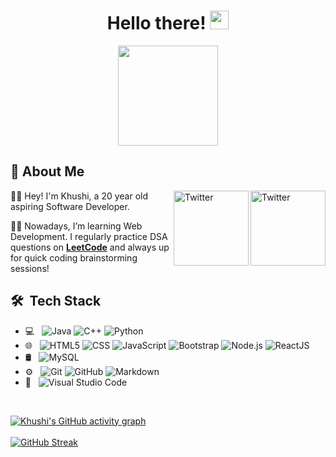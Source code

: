 <h1 align="center">Hello there! <img src="https://raw.githubusercontent.com/aemmadi/aemmadi/master/wave.gif" width="30px"></h1> 

<p align="center"> <img src="https://c.tenor.com/y2JXkY1pXkwAAAAC/cat-computer.gif" height="160px" width="160px"> 
   
   ## :wave: About Me 
<a href="https://twitter.com/g_khushi_20" target="_blank"><img src="https://cdn2.iconfinder.com/data/icons/social-media-2199/64/social_media_isometric_6-twitter-512.png" height="120px" width="120px" alt="Twitter" align="right"></a><a href="https://www.linkedin.com/in/khushi-garg-96682a11a/" target="_blank"><img src="https://cdn2.iconfinder.com/data/icons/social-media-2199/64/social_media_isometric_14-linkedin-512.png" height="120px" width="120px" alt="Twitter" align="right"></a>
👩‍🎓 Hey! I'm Khushi, a 20 year old aspiring Software Developer.

👩‍💻 Nowadays, I’m learning Web Development. I regularly practice DSA questions on [**LeetCode**](https://leetcode.com/g_khushi/) and always up for quick coding brainstorming sessions!
<br> 

## 🛠 &nbsp;Tech Stack

- 💻 &nbsp;
  ![Java](https://img.shields.io/badge/-Java-333333?style=flat&logo=Java&logoColor=007396)
  ![C++](https://img.shields.io/badge/-C++-333333?style=flat&logo=C%2B%2B&logoColor=00599C)
  ![Python](https://img.shields.io/badge/-Python-333333?style=flat&logo=python)
- 🌐 &nbsp;
  ![HTML5](https://img.shields.io/badge/-HTML5-333333?style=flat&logo=HTML5)
  ![CSS](https://img.shields.io/badge/-CSS-333333?style=flat&logo=CSS3&logoColor=1572B6)
  ![JavaScript](https://img.shields.io/badge/-JavaScript-333333?style=flat&logo=javascript)
  ![Bootstrap](https://img.shields.io/badge/-Bootstrap-333333?style=flat&logo=bootstrap&logoColor=563D7C)
  ![Node.js](https://img.shields.io/badge/-Node.js-333333?style=flat&logo=node.js)
  ![ReactJS](https://img.shields.io/badge/-React-333333?style=flat&logo=react)
- 🛢 &nbsp;
  ![MySQL](https://img.shields.io/badge/-MySQL-333333?style=flat&logo=mysql)
- ⚙️ &nbsp;
  ![Git](https://img.shields.io/badge/-Git-333333?style=flat&logo=git)
  ![GitHub](https://img.shields.io/badge/-GitHub-333333?style=flat&logo=github)
  ![Markdown](https://img.shields.io/badge/-Markdown-333333?style=flat&logo=markdown)
- 🔧 &nbsp;
  ![Visual Studio Code](https://img.shields.io/badge/-Visual%20Studio%20Code-333333?style=flat&logo=visual-studio-code&logoColor=007ACC)

<br/>

  [![Khushi's GitHub activity graph](https://activity-graph.herokuapp.com/graph?username=khushi200701&theme=xcode)](https://git.io/khushi200701)
   <br />
   <br />
   [![GitHub Streak](http://github-readme-streak-stats.herokuapp.com?user=khushi200701&theme=prussian&hide_border=true)](https://git.io/streak-stats)
   <br />
